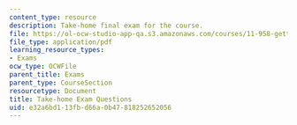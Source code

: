 ```yaml
---
content_type: resource
description: Take-home final exam for the course.
file: https://ol-ocw-studio-app-qa.s3.amazonaws.com/courses/11-958-getting-things-implemented-strategy-people-performance-and-leadership-january-iap-2009/e32a6bd113fbd66a0b47818252652056_questions.pdf
file_type: application/pdf
learning_resource_types:
- Exams
ocw_type: OCWFile
parent_title: Exams
parent_type: CourseSection
resourcetype: Document
title: Take-home Exam Questions
uid: e32a6bd1-13fb-d66a-0b47-818252652056
---
```

